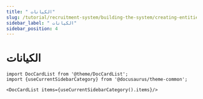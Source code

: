 ```yaml
---
title: " الكيانات"
slug: /tutorial/recruitment-system/building-the-system/creating-entities
sidebar_label: " الكيانات"
sidebar_position: 4
---
```


#  الكيانات

```mdx-code-block
import DocCardList from '@theme/DocCardList';
import {useCurrentSidebarCategory} from '@docusaurus/theme-common';

<DocCardList items={useCurrentSidebarCategory().items}/>
```
